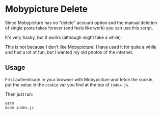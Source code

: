 Mobypicture Delete
==================

Since Mobypicture has no "delete" account option and the manual deletion 
of single posts takes forever (and feels like work) you can use this script.

It's very hacky, but it works (although might take a while)

This is not because I don't like Mobypicture! I have used it for quite a while
and had a lot of fun, but I wanted my old photos of the internet.

Usage
-----

First authenticate in your browser with Mobypicture and fetch the cookie,
put the value in the `cookie` var you find at the top of `index.js`. 

Then just run:
```
yarn
node index.js
```

